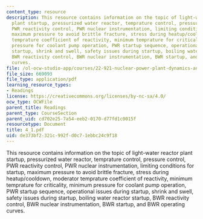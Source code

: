 ```yaml
---
content_type: resource
description: This resource contains information on the topic of light-water reactor
  plant startup, pressurized water reactor, temprature control, pressure control,
  PWR reactivity control, PWR nuclear instrumentation, limiting conditions for startup,
  maximum pressure to avoid brittle fracture, stress during heatup/cooldown, moderator
  temprature coefficient of reactivity, minimum temprature for criticality, minimum
  pressure for coolant pump operation, PWR startup sequence, operational issues during
  startup, shrink and swell, safety issues during startup, boiling water reactor startup,
  BWR reactivity control, BWR nuclear instrumentation, BWR startup, and BWR operating
  curves.
file: /ol-ocw-studio-app/courses/22-921-nuclear-power-plant-dynamics-and-control-january-iap-2006/de373bf2321c992fd0c71ebbc24c9f18_4_1.pdf
file_size: 669093
file_type: application/pdf
learning_resource_types:
- Readings
license: https://creativecommons.org/licenses/by-nc-sa/4.0/
ocw_type: OCWFile
parent_title: Readings
parent_type: CourseSection
parent_uid: cd702e25-7a54-eeb2-0170-d77fd1c0015f
resourcetype: Document
title: 4_1.pdf
uid: de373bf2-321c-992f-d0c7-1ebbc24c9f18
---
```

This resource contains information on the topic of light-water reactor plant startup, pressurized water reactor, temprature control, pressure control, PWR reactivity control, PWR nuclear instrumentation, limiting conditions for startup, maximum pressure to avoid brittle fracture, stress during heatup/cooldown, moderator temprature coefficient of reactivity, minimum temprature for criticality, minimum pressure for coolant pump operation, PWR startup sequence, operational issues during startup, shrink and swell, safety issues during startup, boiling water reactor startup, BWR reactivity control, BWR nuclear instrumentation, BWR startup, and BWR operating curves.